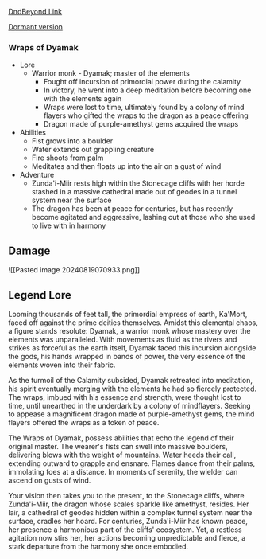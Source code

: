 
[DndBeyond Link](https://www.dndbeyond.com/homebrew/creations/view?entityTypeId=112130694&id=7922187)

[Dormant version](https://www.dndbeyond.com/magic-items/8902250-wraps-of-dyamak-rotld-dormant)
### Wraps of Dyamak

* Lore
	* Warrior monk - Dyamak; master of the elements
	    * Fought off incursion of primordial power during the calamity
	    * In victory, he went into a deep meditation before becoming one with the elements again
	    * Wraps were lost to time, ultimately found by a colony of mind flayers who gifted the wraps to the dragon as a peace offering
	  * Dragon made of purple-amethyst gems acquired the wraps
* Abilities
	* Fist grows into a boulder
	* Water extends out grappling creature
	* Fire shoots from palm
	* Meditates and then floats up into the air on a gust of wind
* Adventure
	* Zunda'i-Miir rests high within the Stonecage cliffs with her horde stashed in a massive cathedral made out of geodes in a tunnel system near the surface
	* The dragon has been at peace for centuries, but has recently become agitated and aggressive, lashing out at those who she used to live with in harmony

## Damage

![[Pasted image 20240819070933.png]]

## Legend Lore

Looming thousands of feet tall, the primordial empress of earth, Ka'Mort, faced off against the prime deities themselves. Amidst this elemental chaos, a figure stands resolute: Dyamak, a warrior monk whose mastery over the elements was unparalleled. With movements as fluid as the rivers and strikes as forceful as the earth itself, Dyamak faced this incursion alongside the gods, his hands wrapped in bands of power, the very essence of the elements woven into their fabric.

As the turmoil of the Calamity subsided, Dyamak retreated into meditation, his spirit eventually merging with the elements he had so fiercely protected. The wraps, imbued with his essence and strength, were thought lost to time, until unearthed in the underdark by a colony of mindflayers. Seeking to appease a magnificent dragon made of purple-amethyst gems, the mind flayers offered the wraps as a token of peace.

The Wraps of Dyamak, possess abilities that echo the legend of their original master. The wearer's fists can swell into massive boulders, delivering blows with the weight of mountains. Water heeds their call, extending outward to grapple and ensnare. Flames dance from their palms, immolating foes at a distance. In moments of serenity, the wielder can ascend on gusts of wind.

Your vision then takes you to the present, to the Stonecage cliffs, where Zunda'i-Miir, the dragon whose scales sparkle like amethyst, resides. Her lair, a cathedral of geodes hidden within a complex tunnel system near the surface, cradles her hoard. For centuries, Zunda'i-Miir has known peace, her presence a harmonious part of the cliffs' ecosystem. Yet, a restless agitation now stirs her, her actions becoming unpredictable and fierce, a stark departure from the harmony she once embodied.
